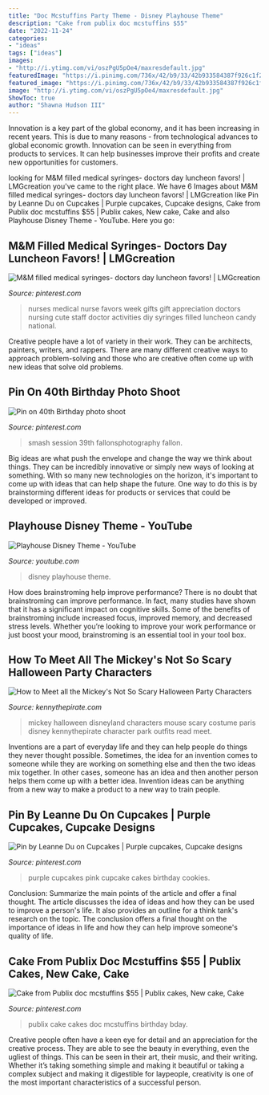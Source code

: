 ```yaml
---
title: "Doc Mcstuffins Party Theme - Disney Playhouse Theme"
description: "Cake from publix doc mcstuffins $55"
date: "2022-11-24"
categories:
- "ideas"
tags: ["ideas"]
images:
- "http://i.ytimg.com/vi/oszPgU5pOe4/maxresdefault.jpg"
featuredImage: "https://i.pinimg.com/736x/42/b9/33/42b933584387f926c1f245a60a3c50e3--purple-cupcakes-birthday-cookies.jpg"
featured_image: "https://i.pinimg.com/736x/42/b9/33/42b933584387f926c1f245a60a3c50e3--purple-cupcakes-birthday-cookies.jpg"
image: "http://i.ytimg.com/vi/oszPgU5pOe4/maxresdefault.jpg"
ShowToc: true
author: "Shawna Hudson III"
---
```



Innovation is a key part of the global economy, and it has been increasing in recent years. This is due to many reasons - from technological advances to global economic growth. Innovation can be seen in everything from products to services. It can help businesses improve their profits and create new opportunities for customers.

	

		
looking for M&amp;M filled medical syringes- doctors day luncheon favors! | LMGcreation you've came to the right place. We have 6 Images about M&amp;M filled medical syringes- doctors day luncheon favors! | LMGcreation like Pin by Leanne Du on Cupcakes | Purple cupcakes, Cupcake designs, Cake from Publix doc mcstuffins $55 | Publix cakes, New cake, Cake and also Playhouse Disney Theme - YouTube. Here you go:
		
    
## M&amp;M Filled Medical Syringes- Doctors Day Luncheon Favors! | LMGcreation

<img loading=lazy src="https://s-media-cache-ak0.pinimg.com/736x/06/b6/d4/06b6d45842c5fcea08dbd7740334192d.jpg" onerror="this.onerror=null;this.src='https://tse1.mm.bing.net/th?id=OIP.5ono0gPizb4uDwmVJ4CrvQHaJ3&amp;pid=15.1';" alt="M&amp;M filled medical syringes- doctors day luncheon favors! | LMGcreation">

_Source: pinterest.com_

>nurses medical nurse favors week gifts gift appreciation doctors nursing cute staff doctor activities diy syringes filled luncheon candy national. 

	

Creative people have a lot of variety in their work. They can be architects, painters, writers, and rappers. There are many different creative ways to approach problem-solving and those who are creative often come up with new ideas that solve old problems.

    
## Pin On 40th Birthday Photo Shoot

<img loading=lazy src="https://i.pinimg.com/736x/bf/ce/7f/bfce7f71c2648acff0dc8a0875a24aae--friend-photography-photography-studios.jpg" onerror="this.onerror=null;this.src='https://tse2.mm.bing.net/th?id=OIP.8I-1SEfR_nbMqeOF8o5FCAHaLH&amp;pid=15.1';" alt="Pin on 40th Birthday photo shoot">

_Source: pinterest.com_

>smash session 39th fallonsphotography fallon. 

	

Big ideas are what push the envelope and change the way we think about things. They can be incredibly innovative or simply new ways of looking at something. With so many new technologies on the horizon, it's important to come up with ideas that can help shape the future. One way to do this is by brainstorming different ideas for products or services that could be developed or improved.

    
## Playhouse Disney Theme - YouTube

<img loading=lazy src="http://i.ytimg.com/vi/oszPgU5pOe4/maxresdefault.jpg" onerror="this.onerror=null;this.src='https://tse1.mm.bing.net/th?id=OIP.2JEXeeNiF9FxUA2OHmV7rwHaEK&amp;pid=15.1';" alt="Playhouse Disney Theme - YouTube">

_Source: youtube.com_

>disney playhouse theme. 

	

How does brainstroming help improve performance?
There is no doubt that brainstroming can improve performance. In fact, many studies have shown that it has a significant impact on cognitive skills. Some of the benefits of brainstroming include increased focus, improved memory, and decreased stress levels. Whether you’re looking to improve your work performance or just boost your mood, brainstroming is an essential tool in your tool box.

    
## How To Meet All The Mickey&#039;s Not So Scary Halloween Party Characters

<img loading=lazy src="https://www.kennythepirate.com/wp-content/uploads/2013/10/dlp-halloween-mickey-1.jpg" onerror="this.onerror=null;this.src='https://tse1.mm.bing.net/th?id=OIP.y5OoMRLyMJGcPR6Rum6bbAHaJ5&amp;pid=15.1';" alt="How to Meet all the Mickey&#039;s Not So Scary Halloween Party Characters">

_Source: kennythepirate.com_

>mickey halloween disneyland characters mouse scary costume paris disney kennythepirate character park outfits read meet. 

	

Inventions are a part of everyday life and they can help people do things they never thought possible. Sometimes, the idea for an invention comes to someone while they are working on something else and then the two ideas mix together. In other cases, someone has an idea and then another person helps them come up with a better idea. Invention ideas can be anything from a new way to make a product to a new way to train people.

    
## Pin By Leanne Du On Cupcakes | Purple Cupcakes, Cupcake Designs

<img loading=lazy src="https://i.pinimg.com/736x/42/b9/33/42b933584387f926c1f245a60a3c50e3--purple-cupcakes-birthday-cookies.jpg" onerror="this.onerror=null;this.src='https://tse3.mm.bing.net/th?id=OIP.1cyaRK0YP3OsT1X6xH6zUAHaJ3&amp;pid=15.1';" alt="Pin by Leanne Du on Cupcakes | Purple cupcakes, Cupcake designs">

_Source: pinterest.com_

>purple cupcakes pink cupcake cakes birthday cookies. 

	

Conclusion: Summarize the main points of the article and offer a final thought.
The article discusses the idea of ideas and how they can be used to improve a person's life. It also provides an outline for a think tank's research on the topic. The conclusion offers a final thought on the importance of ideas in life and how they can help improve someone's quality of life.

    
## Cake From Publix Doc Mcstuffins $55 | Publix Cakes, New Cake, Cake

<img loading=lazy src="https://i.pinimg.com/736x/d2/2c/ea/d22cea687e032e5dc04e9e3c5bf2ae16--publix-cakes-my-sister.jpg" onerror="this.onerror=null;this.src='https://tse3.mm.bing.net/th?id=OIP._ZM6HIROGl-1DQpARsP0gQHaJ4&amp;pid=15.1';" alt="Cake from Publix doc mcstuffins $55 | Publix cakes, New cake, Cake">

_Source: pinterest.com_

>publix cake cakes doc mcstuffins birthday bday. 

	

Creative people often have a keen eye for detail and an appreciation for the creative process. They are able to see the beauty in everything, even the ugliest of things. This can be seen in their art, their music, and their writing. Whether it’s taking something simple and making it beautiful or taking a complex subject and making it digestible for laypeople, creativity is one of the most important characteristics of a successful person.

